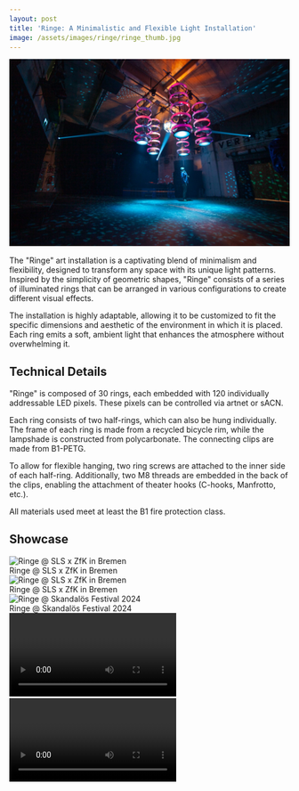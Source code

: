 ```yaml
---
layout: post
title: 'Ringe: A Minimalistic and Flexible Light Installation'
image: /assets/images/ringe/ringe_thumb.jpg
---
```


![Ringe at Spedition Bremen](/assets/images/ringe/topper.jpg)

The "Ringe" art installation is a captivating blend of minimalism and flexibility, designed to transform any space with its unique light patterns. Inspired by the simplicity of geometric shapes, "Ringe" consists of a series of illuminated rings that can be arranged in various configurations to create different visual effects.

The installation is highly adaptable, allowing it to be customized to fit the specific dimensions and aesthetic of the environment in which it is placed. Each ring emits a soft, ambient light that enhances the atmosphere without overwhelming it. 

## Technical Details

"Ringe" is composed of 30 rings, each embedded with 120 individually addressable LED pixels. These pixels can be controlled via artnet or sACN.

Each ring consists of two half-rings, which can also be hung individually. The frame of each ring is made from a recycled bicycle rim, while the lampshade is constructed from polycarbonate. The connecting clips are made from B1-PETG.

To allow for flexible hanging, two ring screws are attached to the inner side of each half-ring. Additionally, two M8 threads are embedded in the back of the clips, enabling the attachment of theater hooks (C-hooks, Manfrotto, etc.).

All materials used meet at least the B1 fire protection class.


## Showcase

<div class="md:w-5/5 mx-auto columns-1 md:columns-1 my-10 gap-0">

  <div class="gallery-item">
    <img src="{{site.baseurl}}/assets/images/ringe/sls_1.jpg" alt="Ringe @ SLS x ZfK in Bremen" class="w-full max-w-screen-sm h-auto shadow-md">
    <div class="overlay">
      <div class="text">Ringe @ SLS x ZfK in Bremen</div>
    </div>
  </div>

  <div class="gallery-item">
    <img src="{{site.baseurl}}/assets/images/ringe/sls_2.jpg" alt="Ringe @ SLS x ZfK in Bremen" class="w-full max-w-screen-sm h-auto shadow-md">
    <div class="overlay">
      <div class="text">Ringe @ SLS x ZfK in Bremen</div>
    </div>
  </div>

  <div class="gallery-item">
    <img src="{{site.baseurl}}/assets/images/ringe/skanda_1.jpg" alt="Ringe @ Skandalös Festival 2024" class="w-full max-w-screen-sm h-auto shadow-md">
    <div class="overlay">
      <div class="text">Ringe @ Skandalös Festival 2024</div>
    </div>
  </div>

  <div class="gallery-item">
      <video controls class="w-full max-w-screen-sm h-auto shadow-md">
        <source src="{{site.baseurl}}/assets/images/ringe/Mov_0960-1.mp4" type="video/mp4">
        Your browser does not support the video tag.
      </video>
  </div>

  <div class="gallery-item">
      <video controls class="w-full max-w-screen-sm h-auto shadow-md">
        <source src="{{site.baseurl}}/assets/images/ringe/skanda.mp4" type="video/mp4">
        Your browser does not support the video tag.
      </video>
  </div>


</div>

